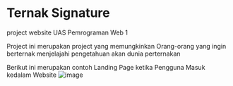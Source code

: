 # Ternak Signature
project website UAS Pemrograman Web 1

Project ini merupakan project yang memungkinkan Orang-orang yang ingin berternak menjelajahi pengetahuan akan dunia perternakan 

Berikut ini merupakan contoh Landing Page ketika Pengguna Masuk kedalam Website
![image](https://user-images.githubusercontent.com/114367421/206183817-dde966df-4162-4fe8-85ce-4d24edef2af9.png)

